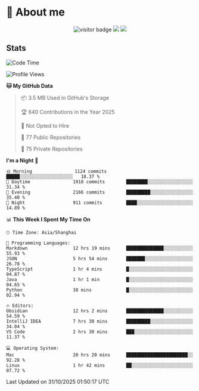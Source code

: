 <!-- ![](https://youpai.roccoshi.top/img/20200804214216.png) -->

# 🧐 About me
 
<p align="center">
<img src="https://visitor-badge.laobi.icu/badge?page_id=Lincest.Lincest&title=hits" alt="visitor badge"/>
<a href="mailto:imroccoshi@gmail.com"><img src="https://img.shields.io/badge/gmail-imroccoshi%40gmail.com-red"></a>
<a href="https://blog.roccoshi.top"><img src="https://img.shields.io/badge/blog-roccoshi-green"></a>
</p>

## Stats

<!--START_SECTION:waka-->
![Code Time](http://img.shields.io/badge/Code%20Time-2%2C887%20hrs%2011%20mins-blue)

![Profile Views](http://img.shields.io/badge/Profile%20Views-0-blue)

**🐱 My GitHub Data** 

> 📦 3.5 MB Used in GitHub's Storage 
 > 
> 🏆 640 Contributions in the Year 2025
 > 
> 🚫 Not Opted to Hire
 > 
> 📜 77 Public Repositories 
 > 
> 🔑 75 Private Repositories 
 > 
**I'm a Night 🦉** 

```text
🌞 Morning                1124 commits        █████░░░░░░░░░░░░░░░░░░░░   18.37 % 
🌆 Daytime                1918 commits        ████████░░░░░░░░░░░░░░░░░   31.34 % 
🌃 Evening                2166 commits        █████████░░░░░░░░░░░░░░░░   35.40 % 
🌙 Night                  911 commits         ████░░░░░░░░░░░░░░░░░░░░░   14.89 % 
```


📊 **This Week I Spent My Time On** 

```text
🕑︎ Time Zone: Asia/Shanghai

💬 Programming Languages: 
Markdown                 12 hrs 19 mins      ██████████████░░░░░░░░░░░   55.93 % 
JSON                     5 hrs 54 mins       ███████░░░░░░░░░░░░░░░░░░   26.78 % 
TypeScript               1 hr 4 mins         █░░░░░░░░░░░░░░░░░░░░░░░░   04.87 % 
Java                     1 hr 1 min          █░░░░░░░░░░░░░░░░░░░░░░░░   04.65 % 
Python                   38 mins             █░░░░░░░░░░░░░░░░░░░░░░░░   02.94 % 

🔥 Editors: 
Obsidian                 12 hrs 2 mins       ██████████████░░░░░░░░░░░   54.59 % 
IntelliJ IDEA            7 hrs 30 mins       █████████░░░░░░░░░░░░░░░░   34.04 % 
VS Code                  2 hrs 30 mins       ███░░░░░░░░░░░░░░░░░░░░░░   11.37 % 

💻 Operating System: 
Mac                      20 hrs 20 mins      ███████████████████████░░   92.28 % 
Linux                    1 hr 42 mins        ██░░░░░░░░░░░░░░░░░░░░░░░   07.72 % 
```


 Last Updated on 31/10/2025 01:50:17 UTC
<!--END_SECTION:waka-->


